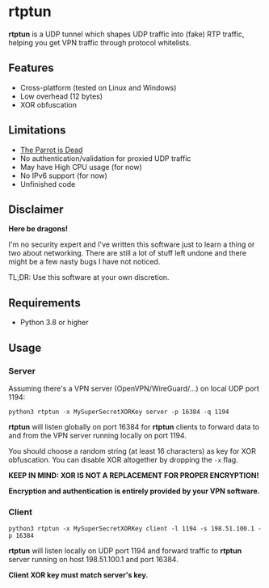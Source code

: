 # rtptun
__rtptun__ is a UDP tunnel which shapes UDP traffic into (fake) RTP traffic, helping you get VPN traffic through protocol whitelists.

## Features
 * Cross-platform (tested on Linux and Windows)
 * Low overhead (12 bytes)
 * XOR obfuscation

## Limitations
 * [The Parrot is Dead](https://people.cs.umass.edu/~amir/papers/parrot.pdf)
 * No authentication/validation for proxied UDP traffic
 * May have High CPU usage (for now)
 * No IPv6 support (for now)
 * Unfinished code

## Disclaimer
__Here be dragons!__

I'm no security expert and I've written this software just to learn a thing or two about networking. There are still a lot of stuff left undone and there might be a few nasty bugs I have not noticed.

TL;DR: Use this software at your own discretion.

## Requirements
 * Python 3.8 or higher 

## Usage
### Server
Assuming there's a VPN server (OpenVPN/WireGuard/...) on local UDP port 1194:
```
python3 rtptun -x MySuperSecretXORKey server -p 16384 -q 1194
```
__rtptun__ will listen globally on port 16384 for __rtptun__ clients to forward data to and from the VPN server running locally on port 1194.

You should choose a random string (at least 16 characters) as key for XOR obfuscation. You can disable XOR altogether by dropping the `-x` flag.

__KEEP IN MIND: XOR IS NOT A REPLACEMENT FOR PROPER ENCRYPTION!__

__Encryption and authentication is entirely provided by your VPN software.__

### Client
```
python3 rtptun -x MySuperSecretXORKey client -l 1194 -s 198.51.100.1 -p 16384
```
__rtptun__ will listen locally on UDP port 1194 and forward traffic to __rtptun__ server running on host 198.51.100.1 and port 16384.

__Client XOR key must match server's key.__